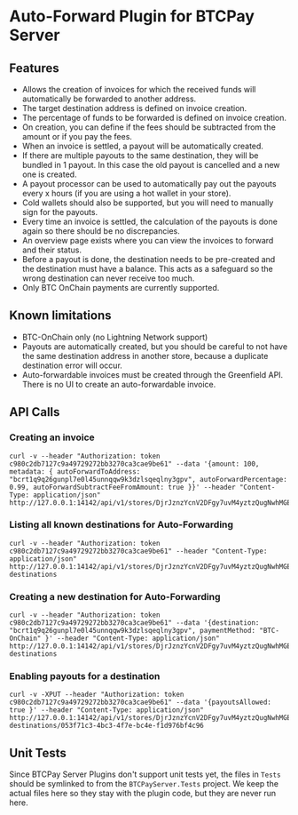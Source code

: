 # Auto-Forward Plugin for BTCPay Server

## Features
- Allows the creation of invoices for which the received funds will automatically be forwarded to another address.
- The target destination address is defined on invoice creation.
- The percentage of funds to be forwarded is defined on invoice creation.
- On creation, you can define if the fees should be subtracted from the amount or if you pay the fees.
- When an invoice is settled, a payout will be automatically created.
- If there are multiple payouts to the same destination, they will be bundled in 1 payout. In this case the old payout is cancelled and a new one is created.
- A payout processor can be used to automatically pay out the payouts every x hours (if you are using a hot wallet in your store).
- Cold wallets should also be supported, but you will need to manually sign for the payouts.
- Every time an invoice is settled, the calculation of the payouts is done again so there should be no discrepancies.
- An overview page exists where you can view the invoices to forward and their status.
- Before a payout is done, the destination needs to be pre-created and the destination must have a balance. This acts as a safeguard so the wrong destination can never receive too much.
- Only BTC OnChain payments are currently supported.

## Known limitations
- BTC-OnChain only (no Lightning Network support)
- Payouts are automatically created, but you should be careful to not have the same destination address in another store, because a duplicate destination error will occur.
- Auto-forwardable invoices must be created through the Greenfield API. There is no UI to create an auto-forwardable invoice.

## API Calls

### Creating an invoice
```shell
curl -v --header "Authorization: token c980c2db7127c9a49729272bb3270ca3cae9be61" --data '{amount: 100, metadata: { autoForwardToAddress: "bcrt1q9q26gunpl7e0l45unnqqw9k3dzlsqeqlny3gpv", autoForwardPercentage: 0.99, autoForwardSubtractFeeFromAmount: true }}' --header "Content-Type: application/json" http://127.0.0.1:14142/api/v1/stores/DjrJznzYcnV2DFgy7uvM4yztzQugNwhMGEzfYZjXD86j/invoices
```

### Listing all known destinations for Auto-Forwarding
```shell
curl -v --header "Authorization: token c980c2db7127c9a49729272bb3270ca3cae9be61" --header "Content-Type: application/json" http://127.0.0.1:14142/api/v1/stores/DjrJznzYcnV2DFgy7uvM4yztzQugNwhMGEzfYZjXD86j/autoforward-destinations
```

### Creating a new destination for Auto-Forwarding
```shell
curl -v --header "Authorization: token c980c2db7127c9a49729272bb3270ca3cae9be61" --data '{destination: "bcrt1q9q26gunpl7e0l45unnqqw9k3dzlsqeqlny3gpv", paymentMethod: "BTC-OnChain" }' --header "Content-Type: application/json" http://127.0.0.1:14142/api/v1/stores/DjrJznzYcnV2DFgy7uvM4yztzQugNwhMGEzfYZjXD86j/autoforward-destinations
```

### Enabling payouts for a destination
```shell
curl -v -XPUT --header "Authorization: token c980c2db7127c9a49729272bb3270ca3cae9be61" --data '{payoutsAllowed: true }' --header "Content-Type: application/json" http://127.0.0.1:14142/api/v1/stores/DjrJznzYcnV2DFgy7uvM4yztzQugNwhMGEzfYZjXD86j/autoforward-destinations/053f71c3-4bc3-4f7e-bc4e-f1d976bf4c96
```


## Unit Tests
Since BTCPay Server Plugins don't support unit tests yet, the files in `Tests` should be symlinked to from the `BTCPayServer.Tests` project. We keep the actual files here so they stay with the plugin code, but they are never run here.